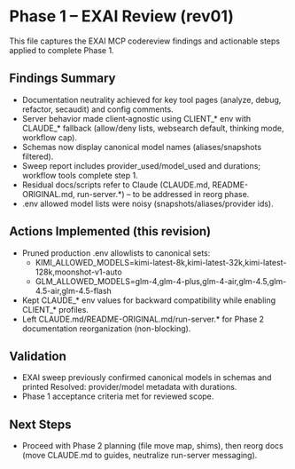 # Phase 1 – EXAI Review (rev01)

This file captures the EXAI MCP codereview findings and actionable steps applied to complete Phase 1.

## Findings Summary

- Documentation neutrality achieved for key tool pages (analyze, debug, refactor, secaudit) and config comments.
- Server behavior made client‑agnostic using CLIENT_* env with CLAUDE_* fallback (allow/deny lists, websearch default, thinking mode, workflow cap).
- Schemas now display canonical model names (aliases/snapshots filtered).
- Sweep report includes provider_used/model_used and durations; workflow tools complete step 1.
- Residual docs/scripts refer to Claude (CLAUDE.md, README-ORIGINAL.md, run-server.*) – to be addressed in reorg phase.
- .env allowed model lists were noisy (snapshots/aliases/provider ids).

## Actions Implemented (this revision)

- Pruned production .env allowlists to canonical sets:
  - KIMI_ALLOWED_MODELS=kimi-latest-8k,kimi-latest-32k,kimi-latest-128k,moonshot-v1-auto
  - GLM_ALLOWED_MODELS=glm-4,glm-4-plus,glm-4-air,glm-4.5,glm-4.5-air,glm-4.5-flash
- Kept CLAUDE_* env values for backward compatibility while enabling CLIENT_* profiles.
- Left CLAUDE.md/README-ORIGINAL.md/run-server.* for Phase 2 documentation reorganization (non-blocking).

## Validation

- EXAI sweep previously confirmed canonical models in schemas and printed Resolved: provider/model metadata with durations.
- Phase 1 acceptance criteria met for reviewed scope.

## Next Steps

- Proceed with Phase 2 planning (file move map, shims), then reorg docs (move CLAUDE.md to guides, neutralize run-server messaging).
